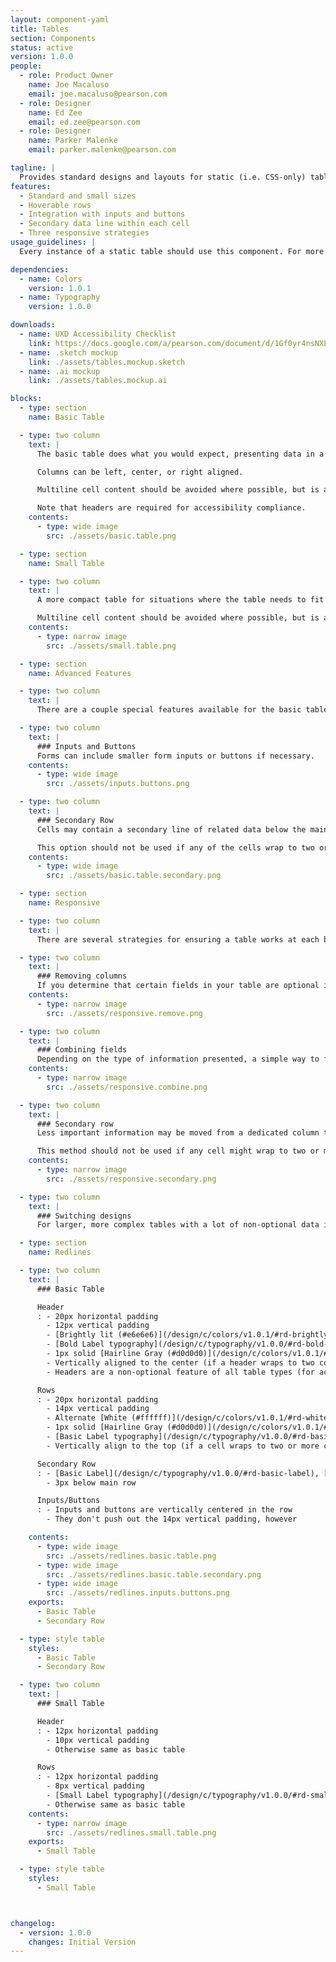 ```yaml
---
layout: component-yaml
title: Tables
section: Components
status: active
version: 1.0.0
people:
  - role: Product Owner
    name: Joe Macaluso
    email: joe.macaluso@pearson.com
  - role: Designer
    name: Ed Zee
    email: ed.zee@pearson.com
  - role: Designer
    name: Parker Malenke
    email: parker.malenke@pearson.com

tagline: |
  Provides standard designs and layouts for static (i.e. CSS-only) tables.
features:
  - Standard and small sizes
  - Hoverable rows
  - Integration with inputs and buttons
  - Secondary data line within each cell
  - Three responsive strategies
usage_guidelines: |
  Every instance of a static table should use this component. For more complex tables with sorting, filtering, etc. see the Interactive Table component.

dependencies:
  - name: Colors
    version: 1.0.1
  - name: Typography
    version: 1.0.0

downloads:
  - name: UXD Accessibility Checklist
    link: https://docs.google.com/a/pearson.com/document/d/1Gf0yr4nsNXLBJIFEHFDVYeI6495Nrwa1caKgvaM-7Bs/edit?usp=sharing
  - name: .sketch mockup
    link: ./assets/tables.mockup.sketch
  - name: .ai mockup
    link: ./assets/tables.mockup.ai

blocks:
  - type: section
    name: Basic Table

  - type: two column
    text: |
      The basic table does what you would expect, presenting data in a static tabular format with headers.

      Columns can be left, center, or right aligned.

      Multiline cell content should be avoided where possible, but is allowed if necessary. Content should be top aligned.

      Note that headers are required for accessibility compliance.
    contents:
      - type: wide image
        src: ./assets/basic.table.png

  - type: section
    name: Small Table

  - type: two column
    text: |
      A more compact table for situations where the table needs to fit in a smaller space or a large amount of data needs to be presented.

      Multiline cell content should be avoided where possible, but is allowed if necessary. Content should be top aligned.
    contents:
      - type: narrow image
        src: ./assets/small.table.png

  - type: section
    name: Advanced Features

  - type: two column
    text: |
      There are a couple special features available for the basic table (not the small size).

  - type: two column
    text: |
      ### Inputs and Buttons
      Forms can include smaller form inputs or buttons if necessary.
    contents:
      - type: wide image
        src: ./assets/inputs.buttons.png

  - type: two column
    text: |
      ### Secondary Row
      Cells may contain a secondary line of related data below the main entry.

      This option should not be used if any of the cells wrap to two or more lines on content.
    contents:
      - type: wide image
        src: ./assets/basic.table.secondary.png

  - type: section
    name: Responsive

  - type: two column
    text: |
      There are several strategies for ensuring a table works at each breakpoint.

  - type: two column
    text: |
      ### Removing columns
      If you determine that certain fields in your table are optional in nature, you can simply remove them to reduce the overall table width until it fits in mobile viewports.
    contents:
      - type: narrow image
        src: ./assets/responsive.remove.png

  - type: two column  
    text: |
      ### Combining fields
      Depending on the type of information presented, a simple way to fit tables into a smaller viewport is combining multiple columns into one. For example, dedicated First and Last name columns can be joined under 'Name'.
    contents:
      - type: narrow image
        src: ./assets/responsive.combine.png

  - type: two column
    text: |
      ### Secondary row
      Less important information may be moved from a dedicated column to the [secondary row option](#secondary-row).

      This method should not be used if any cell might wrap to two or more lines.
    contents:
      - type: narrow image
        src: ./assets/responsive.secondary.png

  - type: two column
    text: |
      ### Switching designs
      For larger, more complex tables with a lot of non-optional data it may be necessary to change from using a table to some other display strategy in the mobile view. For example, you may adopt a list view where each item  can be opened up to view its complete dataset.

  - type: section
    name: Redlines

  - type: two column
    text: |
      ### Basic Table

      Header
      : - 20px horizontal padding
        - 12px vertical padding
        - [Brightly lit (#e6e6e6)](/design/c/colors/v1.0.1/#rd-brightly-lit-e6e6e6) background
        - [Bold Label typography](/design/c/typography/v1.0.0/#rd-bold-label)
        - 1px solid [Hairline Gray (#d0d0d0)](/design/c/colors/v1.0.1/#rd-hairline-gray-d0d0d0) border around each cell
        - Vertically aligned to the center (if a header wraps to two columns)
        - Headers are a non-optional feature of all table types (for accessibility compliance)

      Rows
      : - 20px horizontal padding
        - 14px vertical padding
        - Alternate [White (#ffffff)](/design/c/colors/v1.0.1/#rd-white-ffffff) and [Dirty Ice (#f8f8f8)](/design/c/colors/v1.0.1/#rd-dirty-ice-f8f8f8) background colors
        - 1px solid [Hairline Gray (#d0d0d0)](/design/c/colors/v1.0.1/#rd-hairline-gray-d0d0d0) top/bottom border
        - [Basic Label typography](/design/c/typography/v1.0.0/#rd-basic-label)
        - Vertically align to the top (if a cell wraps to two or more columns)

      Secondary Row
      : - [Basic Label](/design/c/typography/v1.0.0/#rd-basic-label), [secondary color](/design/c/typography/v1.0.0/#rd-secondary-label-color)
        - 3px below main row

      Inputs/Buttons
      : - Inputs and buttons are vertically centered in the row
        - They don't push out the 14px vertical padding, however

    contents:
      - type: wide image
        src: ./assets/redlines.basic.table.png
      - type: wide image
        src: ./assets/redlines.basic.table.secondary.png
      - type: wide image
        src: ./assets/redlines.inputs.buttons.png
    exports:
      - Basic Table
      - Secondary Row

  - type: style table
    styles:
      - Basic Table
      - Secondary Row

  - type: two column
    text: |
      ### Small Table

      Header
      : - 12px horizontal padding
        - 10px vertical padding
        - Otherwise same as basic table

      Rows
      : - 12px horizontal padding
        - 8px vertical padding
        - [Small Label typography](/design/c/typography/v1.0.0/#rd-small-label)
        - Otherwise same as basic table
    contents:
      - type: narrow image
        src: ./assets/redlines.small.table.png
    exports:
      - Small Table

  - type: style table
    styles:
      - Small Table



changelog:
  - version: 1.0.0
    changes: Initial Version
---
```

